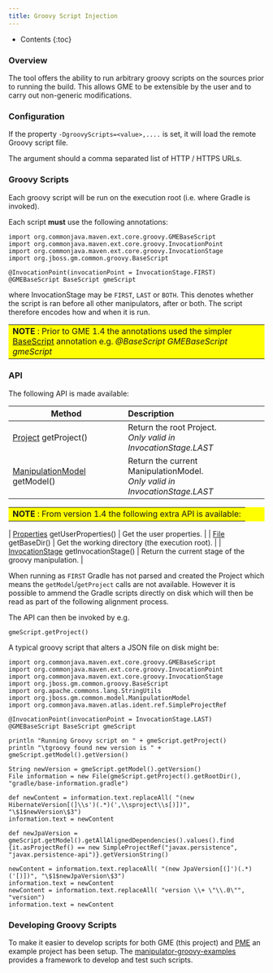 ```yaml
---
title: Groovy Script Injection
---
```


* Contents
{:toc}

### Overview

The tool offers the ability to run arbitrary groovy scripts on the sources prior to running the build. This allows GME to be extensible by the user and to carry out non-generic modifications.


### Configuration

If the property `-DgroovyScripts=<value>,....` is set, it will load the remote Groovy script file.

The argument should a comma separated list of HTTP / HTTPS URLs.


### Groovy Scripts

Each groovy script will be run on the execution root (i.e. where Gradle is invoked).


Each script <b>must</b> use the following annotations:

```
import org.commonjava.maven.ext.core.groovy.GMEBaseScript
import org.commonjava.maven.ext.core.groovy.InvocationPoint
import org.commonjava.maven.ext.core.groovy.InvocationStage
import org.jboss.gm.common.groovy.BaseScript

@InvocationPoint(invocationPoint = InvocationStage.FIRST)
@GMEBaseScript BaseScript gmeScript

```

where InvocationStage may be `FIRST`, `LAST` or `BOTH`. This denotes whether the script is ran
before all other manipulators, after or both. The script therefore encodes how and when it is run.

<table bgcolor="#ffff00">
<tr>
<td>
    <b>NOTE</b> : Prior to GME 1.4 the annotations used the simpler <a href="http://docs.groovy-lang.org/latest/html/gapi/groovy/transform/BaseScript.html">BaseScript</a> annotation e.g. <i>@BaseScript GMEBaseScript gmeScript</i>
</td>
</tr>
</table>


### API

The following API is made available:


| Method | Description |
| -------|:------------|
| [Project](https://docs.gradle.org/current/javadoc/org/gradle/api/Project.html) getProject() | Return the root Project. <br/><i>Only valid in InvocationStage.LAST</i> |
| [ManipulationModel](https://github.com/project-ncl/gradle-manipulator/blob/master/common/src/main/java/org/jboss/gm/common/model/ManipulationModel.java) getModel() | Return the current ManipulationModel. <br/><i>Only valid in InvocationStage.LAST</i> |

<table bgcolor="#ffff00">
<tr>
<td>
    <b>NOTE</b> : From version 1.4 the following extra API is available:
</td>
</tr>
</table>

| [Properties](https://docs.oracle.com/javase/7/docs/api/java/util/Properties.html) getUserProperties() | Get the user properties. |
| [File](https://docs.oracle.com/javase/7/docs/api/java/io/File.html) getBaseDir() | Get the working directory (the execution root). |
| [InvocationStage](https://github.com/release-engineering/pom-manipulation-ext/blob/master/core/src/main/java/org/commonjava/maven/ext/core/groovy/InvocationStage.java) getInvocationStage() | Return the current stage of the groovy manipulation. |


When running as `FIRST` Gradle has not parsed and created the Project which means the `getModel`/`getProject` calls are not available. However it is possible to ammend the Gradle scripts directly on disk which will then be read as part of the following alignment process.

The API can then be invoked by e.g.

    gmeScript.getProject()

A typical groovy script that alters a JSON file on disk might be:

    import org.commonjava.maven.ext.core.groovy.GMEBaseScript
    import org.commonjava.maven.ext.core.groovy.InvocationPoint
    import org.commonjava.maven.ext.core.groovy.InvocationStage
    import org.jboss.gm.common.groovy.BaseScript
    import org.apache.commons.lang.StringUtils
    import org.jboss.gm.common.model.ManipulationModel
    import org.commonjava.maven.atlas.ident.ref.SimpleProjectRef

    @InvocationPoint(invocationPoint = InvocationStage.LAST)
    @GMEBaseScript BaseScript gmeScript

    println "Running Groovy script on " + gmeScript.getProject()
    println "\tgroovy found new version is " + gmeScript.getModel().getVersion()

    String newVersion = gmeScript.getModel().getVersion()
    File information = new File(gmeScript.getProject().getRootDir(), "gradle/base-information.gradle")

    def newContent = information.text.replaceAll( "(new HibernateVersion[(]\\s')(.*)(',\\sproject\\s[)])", "\$1$newVersion\$3")
    information.text = newContent

    def newJpaVersion = gmeScript.getModel().getAllAlignedDependencies().values().find {it.asProjectRef() == new SimpleProjectRef("javax.persistence", "javax.persistence-api")}.getVersionString()

    newContent = information.text.replaceAll( "(new JpaVersion[(]')(.*)('[)])", "\$1$newJpaVersion\$3")
    information.text = newContent
    newContent = information.text.replaceAll( "version \\+ \"\\.0\"", "version")
    information.text = newContent

### Developing Groovy Scripts

To make it easier to develop scripts for both GME (this project) and [PME](https://github.com/release-engineering/pom-manipulation-ext) an example project has been setup. The [manipulator-groovy-examples](https://github.com/project-ncl/manipulator-groovy-examples) provides a framework to develop and test such scripts.
